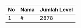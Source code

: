 | No | Nama            | Jumlah Level |
|----|-----------------|--------------|
| 1  | #    |    2878        |
